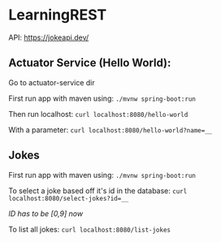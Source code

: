 # LearningREST

API: https://jokeapi.dev/

## Actuator Service (Hello World):

Go to actuator-service dir

First run app with maven using: `./mvnw spring-boot:run`

Then run localhost: `curl localhost:8080/hello-world`

With a parameter: `curl localhost:8080/hello-world?name=__`

## Jokes

First run app with maven using: `./mvnw spring-boot:run`

To select a joke based off it's id in the database: `curl localhost:8080/select-jokes?id=__`

*ID has to be [0,9] now*

To list all jokes: `curl localhost:8080/list-jokes`
